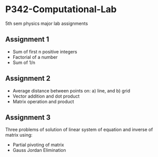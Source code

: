 # P342-Computational-Lab
5th sem physics major lab assignments

## Assignment 1
- Sum of first n positive integers
- Factorial of a number
- Sum of 1/n

## Assignment 2
- Average distance between points on:  a) line, and b) grid
- Vector addition and dot product
- Matrix operation and product

## Assignment 3
Three problems of solution of linear system of equation and inverse of matrix using:
- Partial pivoting of matrix
- Gauss Jordan Elimination

